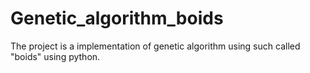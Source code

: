 # Genetic_algorithm_boids
The project is a implementation of genetic algorithm using such called "boids" using python.
